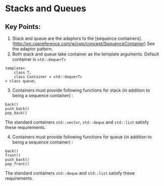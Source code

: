 # Stacks and Queues

## Key Points:
1. Stack and queue are the adaptors to the [sequence containers]. (http://en.cppreference.com/w/cpp/concept/SequenceContainer) See the adaptor pattern. 
2. Both stack and queue take container as the template arguments. Default container is ```std::deque<T>```
```
template<
    class T,
    class Container = std::deque<T>
> class queue;
```
3. Containers must provide following functions for stack (in addition to being a sequence container) :
```
back()
push_back()
pop_back()
```
The standard containers ```std::vector```, ```std::deque``` and ```std::list``` satisfy these requirements.

4. Containers must provide following functions for queue (in addition to being a sequence container) :
```
back()
front()
push_back()
pop_front()
```
The standard containers ```std::deque``` and ```std::list``` satisfy these requirements.